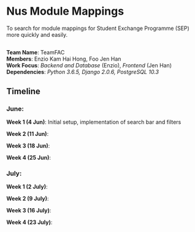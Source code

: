 # Nus Module Mappings

To search for module mappings for Student Exchange Programme (SEP) more quickly and easily.

##
__Team Name__: TeamFAC  
__Members__: Enzio Kam Hai Hong, Foo Jen Han  
__Work Focus__: _Backend and Database_ (Enzio), _Frontend_ (Jen Han)
__Dependencies__: _Python 3.6.5, Django 2.0.6, PostgreSQL 10.3_  


## Timeline
### June:  

**Week 1 (4 Jun)**: Initial setup, implementation of search bar and filters  

**Week 2 (11 Jun)**:  

**Week 3 (18 Jun)**:  

**Week 4 (25 Jun)**:  

### July: 

**Week 1 (2 July)**:  

**Week 2 (9 July)**:  

**Week 3 (16 July)**:  

**Week 4 (23 July)**:  